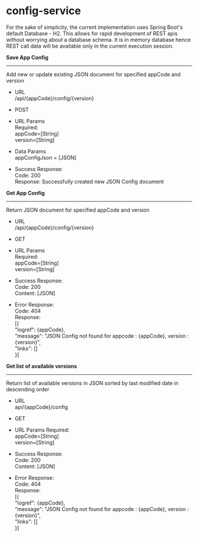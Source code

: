 # config-service

  For the sake of simplicity, the current implementation uses Spring Boot's default Database - H2. This allows for rapid development of   REST apis without worrying about a database schema. It is in memory database hence REST call data will be available only in the      current execution session.

<b>Save App Config</b>
- - - -
Add new or update existing JSON document for specified appCode and version

* URL<br>
  /api/{appCode}/config/{version}

* POST

* URL Params<br>
  Required:<br>
  appCode=[String]<br>
  version=[String]

* Data Params<br>
  appConfigJson = [JSON]

* Success Response: <br>
  Code: 200<br>
  Response: Successfully created new JSON Config document
  
<b>Get App Config</b>
- - - -
Return JSON document for specified appCode and version

* URL<br>
/api/{appCode}/config/{version}

* GET

* URL Params<br>
  Required:<br>
  appCode=[String]<br>
  version=[String]

* Success Response: <br>
  Code: 200<br>
  Content: [JSON] <br>
  
* Error Response: <br>
  Code: 404 <br>
  Response: <br>
  [{<br>
    "logref": {appCode},<br>
    "message": "JSON Config not found for appcode : {appCode}, version : {version}",<br>
    "links": []<br>
  }]<br>
  
<b>Get list of available versions</b>
- - - -
Return list of available versions in JSON sorted by last modified date in descending order

* URL<br>
api/{appCode}/config

* GET

* URL Params
  Required:<br>
  appCode=[String]<br>
  version=[String]

* Success Response: <br>
  Code: 200<br>
  Content: [JSON] <br>
  
* Error Response: <br>
  Code: 404 <br>
  Response: <br>
  [{<br>
    "logref": {appCode},<br>
    "message": "JSON Config not found for appcode : {appCode}, version : {version}",<br>
    "links": []<br>
  }]<br>
